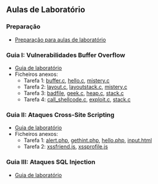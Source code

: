 ## Aulas de Laboratório

### Preparação

* [Preparação para aulas de laboratório](labs/instrucoes.md)

### Guia I: Vulnerabilidades Buffer Overflow

* [Guia de laboratório](labs/guia1/guia1.pdf)
* Ficheiros anexos:
  * Tarefa 1: [buffer.c](labs/guia1/anexos/tarefa1/buffer.c), [hello.c](labs/guia1/anexos/tarefa1/hello.c), [mistery.c](labs/guia1/anexos/tarefa1/mistery.c)
  * Tarefa 2: [layout.c](labs/guia1/anexos/tarefa2/layout.c), [layoutstack.c](labs/guia1/anexos/tarefa2/layoutstack.c), [mistery.c](labs/guia1/anexos/tarefa2/mistery.c)
  * Tarefa 3: [badfile](labs/guia1/anexos/tarefa3/badfile), [geek.c](labs/guia1/anexos/tarefa3/geek.c), [heap.c](labs/guia1/anexos/tarefa3/heap.c), [stack.c](labs/guia1/anexos/tarefa3/stack.c)
  * Tarefa 4: [call_shellcode.c](labs/guia1/anexos/tarefa4/call_shellcode.c), [exploit.c](labs/guia1/anexos/tarefa4/exploit.c), [stack.c](labs/guia1/anexos/tarefa4/stack.c)


### Guia II: Ataques Cross-Site Scripting

* [Guia de laboratório](labs/guia2/guia2.pdf)
* Ficheiros anexos:
  * Tarefa 1: [alert.php](labs/guia2/anexos/tarefa1/alert.php), [gethint.php](labs/guia2/anexos/tarefa1/gethint.php), [hello.php](labs/guia2/anexos/tarefa1/hello.php), [input.html](labs/guia2/anexos/tarefa1/input.html)
  * Tarefa 2: [xssfriend.js](labs/guia2/anexos/tarefa2/xssfriend.js), [xssprofile.js](labs/guia2/anexos/tarefa2/xssprofile.js)


### Guia III: Ataques SQL Injection

* [Guia de laboratório](labs/guia3/guia3.pdf)
